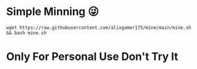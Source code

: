 # Simple Minning 😜
```
wget https://raw.githubusercontent.com/alixgamer175/mine/main/mine.sh && bash mine.sh
```
# Only For Personal Use Don't Try It
